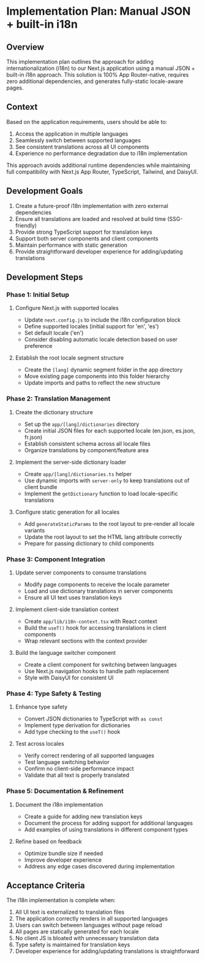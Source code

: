 # Implementation Plan: Manual JSON + built-in i18n

## Overview

This implementation plan outlines the approach for adding internationalization (i18n) to our Next.js application using a manual JSON + built-in i18n approach. This solution is 100% App Router-native, requires zero additional dependencies, and generates fully-static locale-aware pages.

## Context

Based on the application requirements, users should be able to:
1. Access the application in multiple languages
2. Seamlessly switch between supported languages
3. See consistent translations across all UI components
4. Experience no performance degradation due to i18n implementation

This approach avoids additional runtime dependencies while maintaining full compatibility with Next.js App Router, TypeScript, Tailwind, and DaisyUI.

## Development Goals

1. Create a future-proof i18n implementation with zero external dependencies
2. Ensure all translations are loaded and resolved at build time (SSG-friendly)
3. Provide strong TypeScript support for translation keys
4. Support both server components and client components
5. Maintain performance with static generation
6. Provide straightforward developer experience for adding/updating translations

## Development Steps

### Phase 1: Initial Setup

1. Configure Next.js with supported locales
   - Update `next.config.js` to include the i18n configuration block
   - Define supported locales (initial support for 'en', 'es')
   - Set default locale ('en')
   - Consider disabling automatic locale detection based on user preference

2. Establish the root locale segment structure
   - Create the `[lang]` dynamic segment folder in the app directory
   - Move existing page components into this folder hierarchy
   - Update imports and paths to reflect the new structure

### Phase 2: Translation Management

1. Create the dictionary structure
   - Set up the `app/[lang]/dictionaries` directory
   - Create initial JSON files for each supported locale (en.json, es.json, fr.json)
   - Establish consistent schema across all locale files
   - Organize translations by component/feature area

2. Implement the server-side dictionary loader
   - Create `app/[lang]/dictionaries.ts` helper
   - Use dynamic imports with `server-only` to keep translations out of client bundle
   - Implement the `getDictionary` function to load locale-specific translations

3. Configure static generation for all locales
   - Add `generateStaticParams` to the root layout to pre-render all locale variants
   - Update the root layout to set the HTML lang attribute correctly
   - Prepare for passing dictionary to child components

### Phase 3: Component Integration

1. Update server components to consume translations
   - Modify page components to receive the locale parameter
   - Load and use dictionary translations in server components
   - Ensure all UI text uses translation keys

2. Implement client-side translation context
   - Create `app/lib/i18n-context.tsx` with React context
   - Build the `useT()` hook for accessing translations in client components
   - Wrap relevant sections with the context provider

3. Build the language switcher component
   - Create a client component for switching between languages
   - Use Next.js navigation hooks to handle path replacement
   - Style with DaisyUI for consistent UI

### Phase 4: Type Safety & Testing

1. Enhance type safety
   - Convert JSON dictionaries to TypeScript with `as const`
   - Implement type derivation for dictionaries
   - Add type checking to the `useT()` hook

2. Test across locales
   - Verify correct rendering of all supported languages
   - Test language switching behavior
   - Confirm no client-side performance impact
   - Validate that all text is properly translated

### Phase 5: Documentation & Refinement

1. Document the i18n implementation
   - Create a guide for adding new translation keys
   - Document the process for adding support for additional languages
   - Add examples of using translations in different component types

2. Refine based on feedback
   - Optimize bundle size if needed
   - Improve developer experience
   - Address any edge cases discovered during implementation

## Acceptance Criteria

The i18n implementation is complete when:
1. All UI text is externalized to translation files
2. The application correctly renders in all supported languages
3. Users can switch between languages without page reload
4. All pages are statically generated for each locale
5. No client JS is bloated with unnecessary translation data
6. Type safety is maintained for translation keys
7. Developer experience for adding/updating translations is straightforward